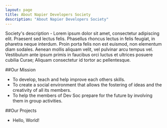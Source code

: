 ```yaml
---
layout: page
title: About Napier Developers Society
description: "About Napier Developers Society"
---
```


Society's description - Lorem ipsum dolor sit amet, consectetur adipiscing elit. Praesent sed lectus felis. Phasellus rhoncus lectus in felis feugiat, in pharetra neque interdum. Proin porta felis non est euismod, non elementum diam sodales. Aenean mollis aliquam velit, vel pulvinar arcu tempus vel. Vestibulum ante ipsum primis in faucibus orci luctus et ultrices posuere cubilia Curae; Aliquam consectetur id tortor ac pellentesque.

##Our Mission

* To develop, teach and help improve each others skills.
* To create a social environment that allows the fostering of ideas and the creativity of all its members.
* To help the members of Dev Soc prepare for the future by involving them in group activities.

##Our Projects
* Hello, World!